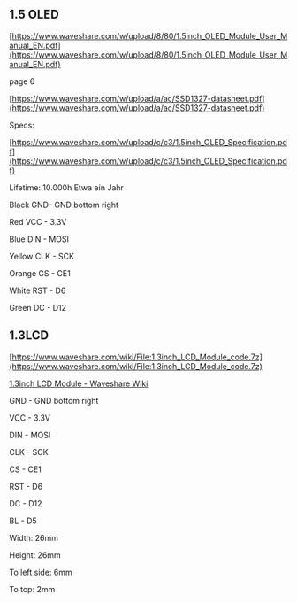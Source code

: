 ## 1.5 OLED

[https://www.waveshare.com/w/upload/8/80/1.5inch_OLED_Module_User_Manual_EN.pdf](https://www.waveshare.com/w/upload/8/80/1.5inch_OLED_Module_User_Manual_EN.pdf)

page 6

[https://www.waveshare.com/w/upload/a/ac/SSD1327-datasheet.pdf](https://www.waveshare.com/w/upload/a/ac/SSD1327-datasheet.pdf)

Specs:

[https://www.waveshare.com/w/upload/c/c3/1.5inch_OLED_Specification.pdf](https://www.waveshare.com/w/upload/c/c3/1.5inch_OLED_Specification.pdf)

Lifetime: 10.000h Etwa ein Jahr

Black GND- GND bottom right

Red VCC - 3.3V

Blue DIN - MOSI

Yellow CLK - SCK

Orange CS - CE1

White RST - D6

Green DC - D12

## 1.3LCD

[https://www.waveshare.com/wiki/File:1.3inch_LCD_Module_code.7z](https://www.waveshare.com/wiki/File:1.3inch_LCD_Module_code.7z)

[1.3inch LCD Module - Waveshare Wiki](https://www.waveshare.com/wiki/1.3inch_LCD_Module)

GND - GND bottom right

VCC - 3.3V

DIN - MOSI

CLK - SCK

CS - CE1

RST - D6

DC - D12

BL - D5

Width: 26mm

Height: 26mm

To left side: 6mm

To top: 2mm



